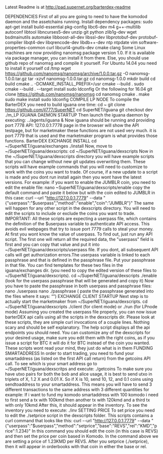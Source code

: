 Latest Readme is at http://pad.supernet.org/barterdex-readme

DEPENDENCIES
First of all you are going to need to have the komodod daemon and the assetchains running.
Install dependency packages:
sudo apt-get install build-essential pkg-config libc6-dev m4 g++-multilib autoconf libtool libncurses5-dev unzip git python zlib1g-dev wget bsdmainutils automake libboost-all-dev libssl-dev libprotobuf-dev protobuf-compiler libqt4-dev libqrencode-dev libdb++-dev ntp ntpdate vim software-properties-common curl libcurl4-gnutls-dev cmake clang
Some Linux machines are now providing nanomsg package version 1.0. If it is available via package manager, you can install it from there. Else, you should use github repo of nanomsg and compile it yourself.
For Ubuntu 14.04 you need to install it yourself
cd /tmp
wget https://github.com/nanomsg/nanomsg/archive/1.0.0.tar.gz -O nanomsg-1.0.0.tar.gz
tar -xzvf nanomsg-1.0.0.tar.gz
cd nanomsg-1.0.0
mkdir build
cd build
cmake .. -DCMAKE_INSTALL_PREFIX=/usr
cmake --build .
sudo cmake --build . --target install
sudo ldconfig
Or the following for 16.04
git clone https://github.com/nanomsg/nanomsg
cd nanomsg
cmake .
make
sudo make install
sudo ldconfig
COMPILE LP NODE
To compile the BarterDEX you need to build iguana one time:
cd ~
git clone https://github.com/jl777/SuperNET
cd SuperNET/iguana
git checkout dev
./m_LP
IGUANA DAEMON STARTUP
Then launch the iguana daemon by executing: 
../agents/iguana &
Now iguana should be running and providing port 7778 API: 127.0.0.1:7778 page in the browser will show the API testpage, but for marketmaker these functions are not used very much. it is port 7779 that is used and the marketmaker program is what provides those functions.
BarterDEX EXCHANGE INSTALL
cd ~/SuperNET/iguana/exchanges 
./install
Now, move to ~/SuperNET/iguana/dexscripts:
cd ~/SuperNET/iguana/dexscripts
Now in the ~/SuperNET/iguana/dexscripts directory you will have example scripts that you can change without new git updates overwriting them. These scripts will have example commands that you will need to customize to work with the coins you want to trade. Of course, if a new update to a script is made and you dont run install again then you wont have the latest versions. 
For example: if you want to enable the JUMBLR coin, you need to edit the enable file:
nano ~SuperNET/iguana/dexscripts/enable
copy the default command and paste it below but with the coin edited to JUMBLR in this case:
curl --url "http://127.0.0.1:7779" --data "{\"userpass\":\"$userpass\",\"method\":\"enable\",\"coin\":\"JUMBLR\"}"
The same will happen for any other script in the dexscripts directory. You will need to edit the scripts to include or exclude the coins you want to trade.
IMPORTANT: All these scripts are expecting a userpass file, which contains the definition of the $userpass variable to authenticate API access. This avoids evil webpages that try to issue port 7779 calls to steal your money. At first you wont know the value of userpass. To find out, just run any API script. The first one will return all the required data, the "userpass" field is first and you can copy that value and put it into ~/SuperNET/iguana/dexscripts/userpass file. If you dont, all subsequent API calls will get authorization errors.The userpass variable is linked to each passphrase and that is defined in the passphrase file. Put your passphrase in that file. You can find templates for these two files in the iguana/exchanges dir. (you need to copy the edited version of these files to ~/SuperNET/iguana/dexscripts).
cd ~/SuperNET/iguana/dexscripts
./enable 
(look for the userpass passphrase that will be generated and copy it)
Now you have to paste the passphrase in both userpass and passphrase files:
nano ./userpass 
nano ./passphrase
( paste the passphrase generated into the files where it says: “<put the userpass value from the first API call here>”)
EXCHANGE CLIENT STARTUP
Next step is to actually start the marketmaker from ~/SuperNET/iguana/dexscripts. 
 cd ~/SuperNET/iguana/dexscripts
 ./client (for client mode) or
 ./run (for LPnode mode)
Assuming you created the userpass file properly, you can now issue barterDEX api calls using all the scripts in the dexscripts dir. Please look at these scripts, they are simple curl invocations of a couple lines. Nothing scary and should be self explanatory.
The help script displays all the api endpoints you should need. You can customize any of the dexscripts for your desired usage, make sure you edit them with the right coins, as if you issue a script for BTC it will do it for BTC instead of the coin you wanted. These scripts wont read your mind, they just do what is in them
FUNDING SMARTADDRESS
In order to start trading, you need to fund your smartaddress (as listed on the first API call return) from the getcoins API call. 
To see which is your smart address go to ~/SuperNET/iguana/dexscritps and execute:
./getcoins
To make sure you have utxo pairs for both the bob and alice usage, it is best to send utxo in triplets of X, 1.2 X and 0.01 X. So if X is 10, send 10, 12, and 0.1 coins using sendtoaddress to your smartaddress. This means you will have to send 3 different transactions to the same address with 3 different quantities
for example: 
If i want to fund my komodo smartaddress with 100 komodo i need to first send a tx with 100kmd then another tx with 120kmd and a third tx with only 10kmd
After this, it should appear in the inventory. To see the inventory you need to execute:
./inv
SETTING PRICE
 To set price you need to edit the ./setprice script in the dexscripts folder. This scripts contains a curl command that looks like this: 
curl --url "http://127.0.0.1:7779" --data "{\"userpass\":\"$userpass\",\"method\":\"setprice\",\"base\":\"REVS\",\"rel\":\"KMD\",\"price\":1.234}"
In this command you should edit the coin (in this case is REVS) and then set the price per coin based in Komodo. In the command above we are setting a price of 1.23KMD per REVS.
After you setprice (./setprice), then it will appear in orderbooks with that coin in either the base or rel.

